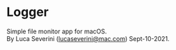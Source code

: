 # Logger
Simple file monitor app for macOS.<BR>
By Luca Severini (lucaseverini@mac.com) Sept-10-2021.
  
